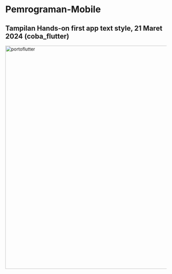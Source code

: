 # Pemrograman-Mobile

## Tampilan Hands-on first app text style, 21 Maret 2024 (coba_flutter)
<img src="https://github.com/wahyuandhikarizaldi/Pemrograman-Mobile/assets/113814423/0b73a876-9dab-479a-af2f-f2ac72ce287a" alt="portoflutter" width="700">
